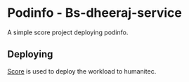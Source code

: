 # Podinfo - Bs-dheeraj-service

A simple score project deploying podinfo.

## Deploying

[Score](https://score.dev/) is used to deploy the workload to humanitec.
